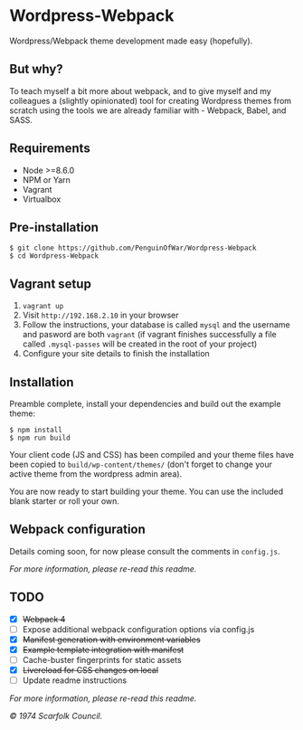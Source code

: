 # Wordpress-Webpack

Wordpress/Webpack theme development made easy (hopefully).

## But why?

To teach myself a bit more about webpack, and to give myself and my colleagues a (slightly opinionated) tool for creating Wordpress themes from scratch using the tools we are already familiar with - Webpack, Babel, and SASS.

## Requirements

- Node >=8.6.0
- NPM or Yarn
- Vagrant
- Virtualbox

## Pre-installation

	$ git clone https://github.com/PenguinOfWar/Wordpress-Webpack
	$ cd Wordpress-Webpack

## Vagrant setup

1. `vagrant up`
2. Visit `http://192.168.2.10` in your browser
3. Follow the instructions, your database is called `mysql` and the username and pasword are both `vagrant` (if vagrant finishes successfully a file called `.mysql-passes` will be created in the root of your project)
4. Configure your site details to finish the installation

## Installation

Preamble complete, install your dependencies and build out the example theme:

	$ npm install
	$ npm run build

Your client code (JS and CSS) has been compiled and your theme files have been copied to `build/wp-content/themes/` (don't forget to change your active theme from the wordpress admin area).

You are now ready to start building your theme. You can use the included blank starter or roll your own.

## Webpack configuration

Details coming soon, for now please consult the comments in `config.js`.

*For more information, please re-read this readme.*

## TODO

- [x] ~~Webpack 4~~
- [ ] Expose additional webpack configuration options via config.js
- [x] ~~Manifest generation with environment variables~~
- [x] ~~Example template integration with manifest~~
- [ ] Cache-buster fingerprints for static assets
- [x] ~~Livereload for CSS changes on local~~
- [ ] Update readme instructions

*For more information, please re-read this readme.*

*&copy; 1974 Scarfolk Council.*
